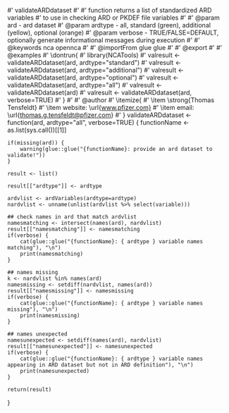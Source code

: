 #' validateARDdataset 
#'
#' function returns a list of standardized ARD variables
#' to use in checking ARD or PKDEF file variables
#'
#' @param ard - ard dataset
#' @param ardtype - all, standard (green), additional (yellow), optional (orange)
#' @param verbose - TRUE/FALSE=DEFAULT, optionally generate informational messages during execution
#' 
#' @keywords nca opennca
#'
#' @importFrom glue glue
#' 
#' @export
#' 
#' @examples
#' \dontrun{
#' library(NCATools)
#' valresult <- validateARDdataset(ard, ardtype="standard")
#' valresult <- validateARDdataset(ard, ardtype="additional")
#' valresult <- validateARDdataset(ard, ardtype="optional")
#' valresult <- validateARDdataset(ard, ardtype="all")
#' valresult <- validateARDdataset(ard)
#' valresult <- validateARDdataset(ard, verbose=TRUE)
#' }
#'
#' @author
#' \itemize{
#'  \item \strong{Thomas Tensfeldt}
#'  \item website: \url{www.pfizer.com}
#'  \item email: \url{thomas.g.tensfeldt@pfizer.com}
#' }
validateARDdataset <- function(ard, ardtype="all", verbose=TRUE) {
    functionName <- as.list(sys.call())[[1]]

    if(missing(ard)) {
        warning(glue::glue("{functionName}: provide an ard dataset to validate!"))
    }

    result <- list()

    result[["ardtype"]] <- ardtype
    
    ardvlist <- ardVariables(ardtype=ardtype)
    nardvlist <- unname(unlist(ardvlist %>% select(variable)))

    ## check names in ard that match ardvlist
    namesmatching <- intersect(names(ard), nardvlist)
    result[["namesmatching"]] <- namesmatching
    if(verbose) {
        cat(glue::glue("{functionName}: { ardtype } variable names matching"), "\n")
        print(namesmatching)
    }
    
    ## names missing
    k <- nardvlist %in% names(ard)
    namesmissing <- setdiff(nardvlist, names(ard))
    result[["namesmissing"]] <- namesmissing
    if(verbose) {
        cat(glue::glue("{functionName}: { ardtype } variable names missing"), "\n")
        print(namesmissing)
    }
    
    ## names unexpected
    namesunexpected <- setdiff(names(ard), nardvlist)
    result[["namesunexpected"]] <- namesunexpected
    if(verbose) {
        cat(glue::glue("{functionName}: { ardtype } variable names appearing in ARD dataset but not in ARD definition"), "\n")
        print(namesunexpected)
    }
    
    return(result)
}
